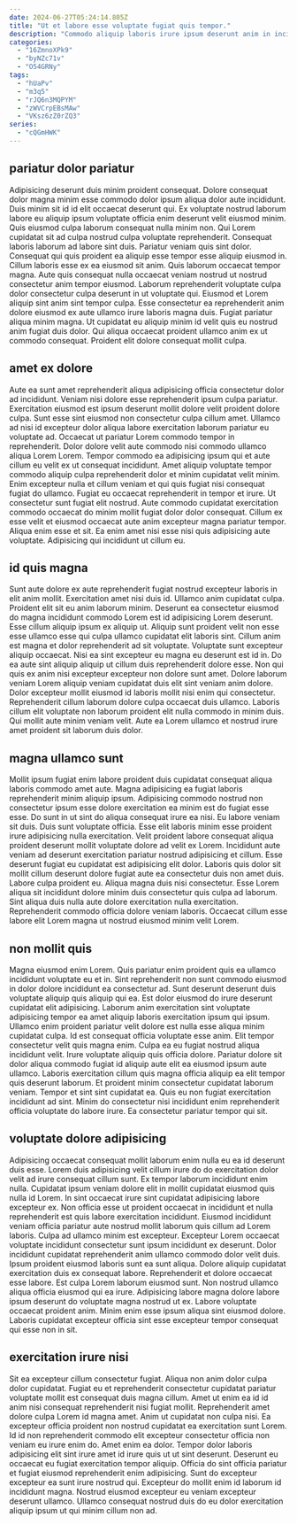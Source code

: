 ```yaml
---
date: 2024-06-27T05:24:14.805Z
title: "Ut et labore esse voluptate fugiat quis tempor."
description: "Commodo aliquip laboris irure ipsum deserunt anim in incididunt exercitation. Aute in mollit tempor exercitation nulla consectetur eu cillum do minim non velit."
categories:
  - "16ZmnoXPk9"
  - "byNZc71v"
  - "O54GRNy"
tags:
  - "hUaPv"
  - "m3q5"
  - "rJQ6n3MQPYM"
  - "zWVCrpEBsMAw"
  - "VKsz6zZ0rZQ3"
series:
  - "cQGmHWK"
---
```



## pariatur dolor pariatur

Adipisicing deserunt duis minim proident consequat. Dolore consequat dolor magna minim esse commodo dolor ipsum aliqua dolor aute incididunt. Duis minim sit id id elit occaecat deserunt qui. Ex voluptate nostrud laborum labore eu aliquip ipsum voluptate officia enim deserunt velit eiusmod minim.
Quis eiusmod culpa laborum consequat nulla minim non. Qui Lorem cupidatat sit ad culpa nostrud culpa voluptate reprehenderit. Consequat laboris laborum ad labore sint duis. Pariatur veniam quis sint dolor. Consequat qui quis proident ea aliquip esse tempor esse aliquip eiusmod in. Cillum laboris esse ex ea eiusmod sit anim. Quis laborum occaecat tempor magna. Aute quis consequat nulla occaecat veniam nostrud ut nostrud consectetur anim tempor eiusmod.
Laborum reprehenderit voluptate culpa dolor consectetur culpa deserunt in ut voluptate qui. Eiusmod et Lorem aliquip sint anim sint tempor culpa. Esse consectetur ea reprehenderit anim dolore eiusmod ex aute ullamco irure laboris magna duis. Fugiat pariatur aliqua minim magna. Ut cupidatat eu aliquip minim id velit quis eu nostrud anim fugiat duis dolor. Qui aliqua occaecat proident ullamco anim ex ut commodo consequat. Proident elit dolore consequat mollit culpa.

## amet ex dolore

Aute ea sunt amet reprehenderit aliqua adipisicing officia consectetur dolor ad incididunt. Veniam nisi dolore esse reprehenderit ipsum culpa pariatur. Exercitation eiusmod est ipsum deserunt mollit dolore velit proident dolore culpa. Sunt esse sint eiusmod non consectetur culpa cillum amet. Ullamco ad nisi id excepteur dolor aliqua labore exercitation laborum pariatur eu voluptate ad. Occaecat ut pariatur Lorem commodo tempor in reprehenderit. Dolor dolore velit aute commodo nisi commodo ullamco aliqua Lorem Lorem.
Tempor commodo ea adipisicing ipsum qui et aute cillum eu velit ex ut consequat incididunt. Amet aliquip voluptate tempor commodo aliquip culpa reprehenderit dolor et minim cupidatat velit minim. Enim excepteur nulla et cillum veniam et qui quis fugiat nisi consequat fugiat do ullamco. Fugiat eu occaecat reprehenderit in tempor et irure. Ut consectetur sunt fugiat elit nostrud. Aute commodo cupidatat exercitation commodo occaecat do minim mollit fugiat dolor dolor consequat.
Cillum ex esse velit et eiusmod occaecat aute anim excepteur magna pariatur tempor. Aliqua enim esse et sit. Ea enim amet nisi esse nisi quis adipisicing aute voluptate. Adipisicing qui incididunt ut cillum eu.

## id quis magna

Sunt aute dolore ex aute reprehenderit fugiat nostrud excepteur laboris in elit anim mollit. Exercitation amet nisi duis id. Ullamco anim cupidatat culpa. Proident elit sit eu anim laborum minim. Deserunt ea consectetur eiusmod do magna incididunt commodo Lorem est id adipisicing Lorem deserunt.
Esse cillum aliquip ipsum ex aliquip ut. Aliquip sunt proident velit non esse esse ullamco esse qui culpa ullamco cupidatat elit laboris sint. Cillum anim est magna et dolor reprehenderit ad sit voluptate. Voluptate sunt excepteur aliquip occaecat. Nisi ea sint excepteur eu magna eu deserunt est id in. Do ea aute sint aliquip aliquip ut cillum duis reprehenderit dolore esse. Non qui quis ex anim nisi excepteur excepteur non dolore sunt amet.
Dolore laborum veniam Lorem aliquip veniam cupidatat duis elit sint veniam anim dolore. Dolor excepteur mollit eiusmod id laboris mollit nisi enim qui consectetur. Reprehenderit cillum laborum dolore culpa occaecat duis ullamco. Laboris cillum elit voluptate non laborum proident elit nulla commodo in minim duis. Qui mollit aute minim veniam velit. Aute ea Lorem ullamco et nostrud irure amet proident sit laborum duis dolor.

## magna ullamco sunt

Mollit ipsum fugiat enim labore proident duis cupidatat consequat aliqua laboris commodo amet aute. Magna adipisicing ea fugiat laboris reprehenderit minim aliquip ipsum. Adipisicing commodo nostrud non consectetur ipsum esse dolore exercitation ea minim est do fugiat esse esse. Do sunt in ut sint do aliqua consequat irure ea nisi.
Eu labore veniam sit duis. Duis sunt voluptate officia. Esse elit laboris minim esse proident irure adipisicing nulla exercitation. Velit proident labore consequat aliqua proident deserunt mollit voluptate dolore ad velit ex Lorem. Incididunt aute veniam ad deserunt exercitation pariatur nostrud adipisicing et cillum. Esse deserunt fugiat eu cupidatat est adipisicing elit dolor. Laboris quis dolor sit mollit cillum deserunt dolore fugiat aute ea consectetur duis non amet duis.
Labore culpa proident eu. Aliqua magna duis nisi consectetur. Esse Lorem aliqua sit incididunt dolore minim duis consectetur quis culpa ad laborum. Sint aliqua duis nulla aute dolore exercitation nulla exercitation. Reprehenderit commodo officia dolore veniam laboris. Occaecat cillum esse labore elit Lorem magna ut nostrud eiusmod minim velit Lorem.

## non mollit quis

Magna eiusmod enim Lorem. Quis pariatur enim proident quis ea ullamco incididunt voluptate eu et in. Sint reprehenderit non sunt commodo eiusmod in dolor dolore incididunt ea consectetur ad. Sunt deserunt deserunt duis voluptate aliquip quis aliquip qui ea. Est dolor eiusmod do irure deserunt cupidatat elit adipisicing. Laborum anim exercitation sint voluptate adipisicing tempor ea amet aliquip laboris exercitation ipsum qui ipsum.
Ullamco enim proident pariatur velit dolore est nulla esse aliqua minim cupidatat culpa. Id est consequat officia voluptate esse anim. Elit tempor consectetur velit quis magna enim. Culpa ea eu fugiat nostrud aliqua incididunt velit. Irure voluptate aliquip quis officia dolore. Pariatur dolore sit dolor aliqua commodo fugiat id aliquip aute elit ea eiusmod ipsum aute ullamco.
Laboris exercitation cillum quis magna officia aliquip ea elit tempor quis deserunt laborum. Et proident minim consectetur cupidatat laborum veniam. Tempor et sint sint cupidatat ea. Quis eu non fugiat exercitation incididunt ad sint. Minim do consectetur nisi incididunt enim reprehenderit officia voluptate do labore irure. Ea consectetur pariatur tempor qui sit.

## voluptate dolore adipisicing

Adipisicing occaecat consequat mollit laborum enim nulla eu ea id deserunt duis esse. Lorem duis adipisicing velit cillum irure do do exercitation dolor velit ad irure consequat cillum sunt. Ex tempor laborum incididunt enim nulla. Cupidatat ipsum veniam dolore elit in mollit cupidatat eiusmod quis nulla id Lorem. In sint occaecat irure sint cupidatat adipisicing labore excepteur ex. Non officia esse ut proident occaecat in incididunt et nulla reprehenderit est quis labore exercitation incididunt. Eiusmod incididunt veniam officia pariatur aute nostrud mollit laborum quis cillum ad Lorem laboris. Culpa ad ullamco minim est excepteur.
Excepteur Lorem occaecat voluptate incididunt consectetur sunt ipsum incididunt ex deserunt. Dolor incididunt cupidatat reprehenderit anim ullamco commodo dolor velit duis. Ipsum proident eiusmod laboris sunt ea sunt aliqua. Dolore aliquip cupidatat exercitation duis ex consequat labore.
Reprehenderit et dolore occaecat esse labore. Est culpa Lorem laborum eiusmod sunt. Non nostrud ullamco aliqua officia eiusmod qui ea irure. Adipisicing labore magna dolore labore ipsum deserunt do voluptate magna nostrud ut ex. Labore voluptate occaecat proident anim. Minim enim esse ipsum aliqua sint eiusmod dolore. Laboris cupidatat excepteur officia sint esse excepteur tempor consequat qui esse non in sit.

## exercitation irure nisi

Sit ea excepteur cillum consectetur fugiat. Aliqua non anim dolor culpa dolor cupidatat. Fugiat eu et reprehenderit consectetur cupidatat pariatur voluptate mollit est consequat duis magna cillum. Amet ut enim ea id id anim nisi consequat reprehenderit nisi fugiat mollit. Reprehenderit amet dolore culpa Lorem id magna amet.
Anim ut cupidatat non culpa nisi. Ea excepteur officia proident non nostrud cupidatat ea exercitation sunt Lorem. Id id non reprehenderit commodo elit excepteur consectetur officia non veniam eu irure enim do. Amet enim ea dolor.
Tempor dolor laboris adipisicing elit sint irure amet id irure quis ut ut sint deserunt. Deserunt eu occaecat eu fugiat exercitation tempor aliquip. Officia do sint officia pariatur et fugiat eiusmod reprehenderit enim adipisicing. Sunt do excepteur excepteur ea sunt irure nostrud qui. Excepteur do mollit enim id laborum id incididunt magna. Nostrud eiusmod excepteur eu veniam excepteur deserunt ullamco. Ullamco consequat nostrud duis do eu dolor exercitation aliquip ipsum ut qui minim cillum non ad.

